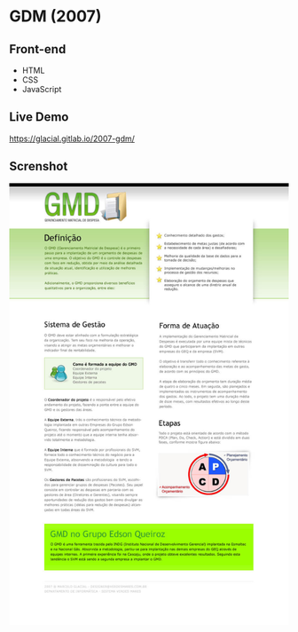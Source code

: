 # GDM (2007)

## Front-end 

* HTML
* CSS
* JavaScript


## Live Demo

https://glacial.gitlab.io/2007-gdm/

## Screnshot

![screenshot](design/01-home.jpg)
